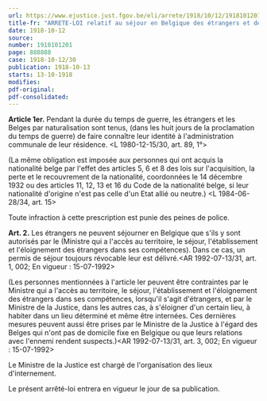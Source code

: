 ```yaml
---
url: https://www.ejustice.just.fgov.be/eli/arrete/1918/10/12/1918101201/justel
title-fr: "ARRETE-LOI relatif au séjour en Belgique des étrangers et des personnes d'origine étrangère. Voir modification(s)"
date: 1918-10-12
source:
number: 1918101201
page: 888888
case: 1918-10-12/30
publication: 1918-10-13
starts: 13-10-1918
modifies:
pdf-original:
pdf-consolidated:
---
```


**Article 1er.** Pendant la durée du temps de guerre, les étrangers et les Belges par naturalisation sont tenus, (dans les huit jours de la proclamation du temps de guerre) de faire connaître leur identité à l'administration communale de leur résidence. <L 1980-12-15/30, art. 89, 1°>

(La même obligation est imposée aux personnes qui ont acquis la nationalité belge par l'effet des articles 5, 6 et 8 des lois sur l'acquisition, la perte et le recouvrement de la nationalité, coordonnées le 14 décembre 1932 ou des articles 11, 12, 13 et 16 du Code de la nationalité belge, si leur nationalité d'origine n'est pas celle d'un Etat allié ou neutre.) <L 1984-06-28/34, art. 15>

Toute infraction à cette prescription est punie des peines de police.

**Art. 2.** Les étrangers ne peuvent séjourner en Belgique que s'ils y sont autorisés par le (Ministre qui a l'accès au territoire, le séjour, l'établissement et l'éloignement des étrangers dans ses compétences). Dans ce cas, un permis de séjour toujours révocable leur est délivré.<AR 1992-07-13/31, art. 1, 002;  En vigueur :  15-07-1992>

(Les personnes mentionnées à l'article ler peuvent être contraintes par le Ministre qui a l'accès au territoire, le séjour, l'établissement et l'éloignement des étrangers dans ses compétences, lorsqu'il s'agit d'étrangers, et par le Ministre de la Justice, dans les autres cas, à s'éloigner d'un certain lieu, à habiter dans un lieu déterminé et même être internées. Ces dernières mesures peuvent aussi être prises par le Ministre de la Justice à l'égard des Belges qui n'ont pas de domicile fixe en Belgique ou que leurs relations avec l'ennemi rendent suspects.)<AR 1992-07-13/31, art. 3, 002;  En vigueur :  15-07-1992>

Le Ministre de la Justice est chargé de l'organisation des lieux d'internement.

Le présent arrêté-loi entrera en vigueur le jour de sa publication.
